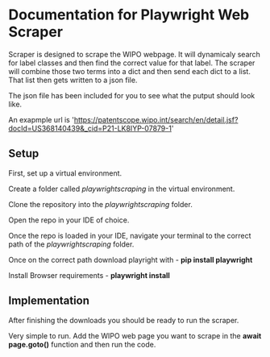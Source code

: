 # Documentation for Playwright Web Scraper
Scraper is designed to scrape the WIPO webpage. It will dynamicaly search for label classes and then find the correct value for that label. The scraper will combine those two terms into a dict and then send each dict to a list. That list then gets written to a json file.

The json file has been included for you to see what the putput should look like.

An exapmple url is 'https://patentscope.wipo.int/search/en/detail.jsf?docId=US368140439&_cid=P21-LK8IYP-07879-1'

## Setup
First, set up a virtual environment.

Create a folder called *playwrightscraping* in the virtual environment.

Clone the repository into the *playwrightscraping* folder.

Open the repo in your IDE of choice.

Once the repo is loaded in your IDE, navigate your terminal to the correct path of the *playwrightscraping* folder.

Once on the correct path download playright with - **pip install playwright**

Install Browser requirements - **playwright install**


## Implementation
After finishing the downloads you should be ready to run the scraper.

Very simple to run. Add the WIPO web page you want to scrape in the **await page.goto()** function and then run the code.

